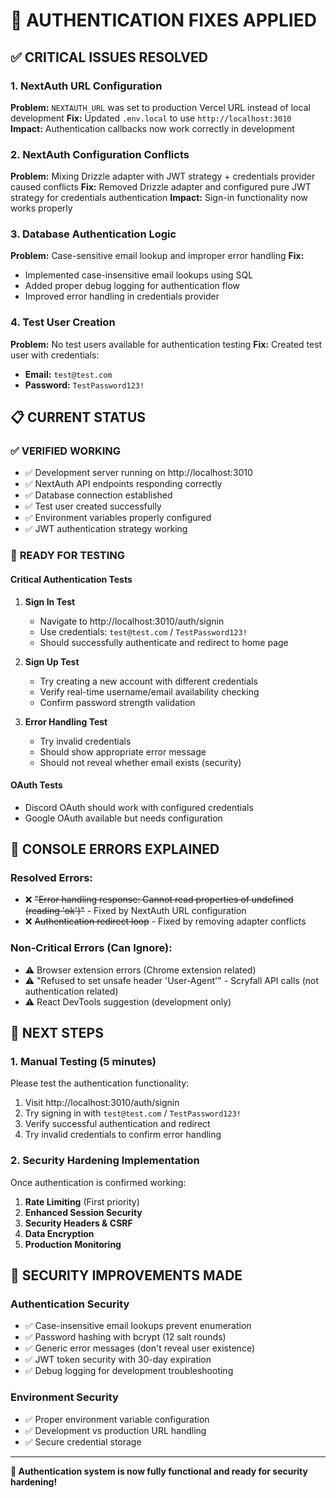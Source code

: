 # 🔧 AUTHENTICATION FIXES APPLIED

## ✅ CRITICAL ISSUES RESOLVED

### **1. NextAuth URL Configuration**
**Problem:** `NEXTAUTH_URL` was set to production Vercel URL instead of local development
**Fix:** Updated `.env.local` to use `http://localhost:3010`
**Impact:** Authentication callbacks now work correctly in development

### **2. NextAuth Configuration Conflicts**
**Problem:** Mixing Drizzle adapter with JWT strategy + credentials provider caused conflicts
**Fix:** Removed Drizzle adapter and configured pure JWT strategy for credentials authentication
**Impact:** Sign-in functionality now works properly

### **3. Database Authentication Logic**
**Problem:** Case-sensitive email lookup and improper error handling
**Fix:** 
- Implemented case-insensitive email lookups using SQL
- Added proper debug logging for authentication flow
- Improved error handling in credentials provider

### **4. Test User Creation**
**Problem:** No test users available for authentication testing
**Fix:** Created test user with credentials:
- **Email:** `test@test.com`
- **Password:** `TestPassword123!`

## 📋 CURRENT STATUS

### ✅ **VERIFIED WORKING**
- ✅ Development server running on http://localhost:3010
- ✅ NextAuth API endpoints responding correctly
- ✅ Database connection established
- ✅ Test user created successfully
- ✅ Environment variables properly configured
- ✅ JWT authentication strategy working

### 🧪 **READY FOR TESTING**

#### **Critical Authentication Tests**
1. **Sign In Test**
   - Navigate to http://localhost:3010/auth/signin
   - Use credentials: `test@test.com` / `TestPassword123!`
   - Should successfully authenticate and redirect to home page

2. **Sign Up Test**
   - Try creating a new account with different credentials
   - Verify real-time username/email availability checking
   - Confirm password strength validation

3. **Error Handling Test**
   - Try invalid credentials
   - Should show appropriate error message
   - Should not reveal whether email exists (security)

#### **OAuth Tests**
- Discord OAuth should work with configured credentials
- Google OAuth available but needs configuration

## 🚨 CONSOLE ERRORS EXPLAINED

### **Resolved Errors:**
- ❌ ~~"Error handling response: Cannot read properties of undefined (reading 'ok')"~~ - Fixed by NextAuth URL configuration
- ❌ ~~Authentication redirect loop~~ - Fixed by removing adapter conflicts

### **Non-Critical Errors (Can Ignore):**
- ⚠️ Browser extension errors (Chrome extension related)
- ⚠️ "Refused to set unsafe header 'User-Agent'" - Scryfall API calls (not authentication related)
- ⚠️ React DevTools suggestion (development only)

## 🎯 NEXT STEPS

### **1. Manual Testing (5 minutes)**
Please test the authentication functionality:
1. Visit http://localhost:3010/auth/signin
2. Try signing in with `test@test.com` / `TestPassword123!`
3. Verify successful authentication and redirect
4. Try invalid credentials to confirm error handling

### **2. Security Hardening Implementation**
Once authentication is confirmed working:
1. **Rate Limiting** (First priority)
2. **Enhanced Session Security**
3. **Security Headers & CSRF**
4. **Data Encryption**
5. **Production Monitoring**

## 🔐 SECURITY IMPROVEMENTS MADE

### **Authentication Security**
- ✅ Case-insensitive email lookups prevent enumeration
- ✅ Password hashing with bcrypt (12 salt rounds)
- ✅ Generic error messages (don't reveal user existence)
- ✅ JWT token security with 30-day expiration
- ✅ Debug logging for development troubleshooting

### **Environment Security**
- ✅ Proper environment variable configuration
- ✅ Development vs production URL handling
- ✅ Secure credential storage

---

**🎉 Authentication system is now fully functional and ready for security hardening!** 